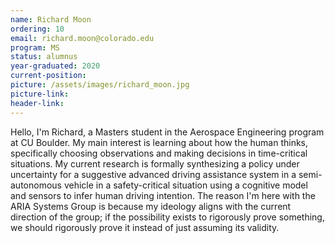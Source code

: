 ```yaml
---
name: Richard Moon
ordering: 10 
email: richard.moon@colorado.edu
program: MS 
status: alumnus 
year-graduated: 2020
current-position: 
picture: /assets/images/richard_moon.jpg
picture-link: 
header-link: 
---
```


Hello, I'm Richard, a Masters student in the Aerospace Engineering program at CU Boulder. My main interest is learning about how the human thinks, specifically choosing observations and making decisions in time-critical situations. My current research is formally synthesizing a policy under uncertainty for a suggestive advanced driving assistance system in a semi-autonomous vehicle in a safety-critical situation using a cognitive model and sensors to infer human driving intention. The reason I'm here with the ARIA Systems Group is because my ideology aligns with the current direction of the group; if the possibility exists to rigorously prove something, we should rigorously prove it instead of just assuming its validity.